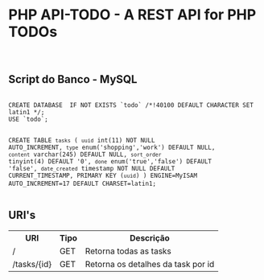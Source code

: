 


<html>
<head>
  <meta content="text/html; charset=windows-1252" http-equiv="content-type"><title></title>
  <meta name="generator">
</head>

<body style="direction: ltr;" lang="pt-BR" link="#0563c1">
<div class="col-md-offset-1 col-md-10">
<h1>PHP API-TODO - A REST API for PHP TODOs
</h1>

<br>

<h2>Script do Banco - MySQL</h2>
<pre>
<code>
CREATE DATABASE  IF NOT EXISTS `todo` /*!40100 DEFAULT CHARACTER SET latin1 */;
USE `todo`;

CREATE TABLE `tasks` (
  `uuid` int(11) NOT NULL AUTO_INCREMENT,
  `type` enum('shopping','work') DEFAULT NULL,
  `content` varchar(245) DEFAULT NULL,
  `sort_order` tinyint(4) DEFAULT '0',
  `done` enum('true','false') DEFAULT 'false',
  `date_created` timestamp NOT NULL DEFAULT CURRENT_TIMESTAMP,
  PRIMARY KEY (`uuid`)
) ENGINE=MyISAM AUTO_INCREMENT=17 DEFAULT CHARSET=latin1;
</code>
</pre>

<h2>URI's</h2>
<table class="table" style="page-break-before: auto; page-break-after: auto; page-break-inside: auto; width: 100%;">

<tbody>   
<tr>
  <th>URI</th>
  <th>Tipo</th>
  <th>Descrição</th>
</tr>

<tr>
  <td>
    /
  </td>
  <td>
    GET
  </td>
  <td>
    Retorna todas as tasks
  </td>  
</tr>

<tr>
  <td>
    /tasks/{id}
  </td>
  <td>
    GET
  </td>
  <td>
    Retorna os detalhes da task por id
  </td>  
</tr>
</tbody>
</table>
</div>
</html>

